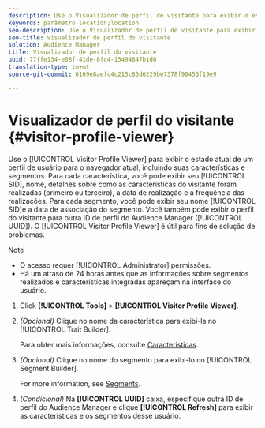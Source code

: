 ```yaml
---
description: Use o Visualizador de perfil de visitante para exibir o estado atual de um perfil de usuário para o navegador atual, incluindo suas características e segmentos. Para cada característica, você pode exibir seu SID, nome, detalhes sobre como as características do visitante foram realizadas (primeiro ou terceiro), a data de realização e a frequência das realizações. Para cada segmento, é possível exibir seu SID, nome e a data de associação do segmento. Você também pode exibir o perfil do visitante para outra ID de perfil do Audience Manager (UUID). O Visitor Profile Viewer é útil para fins de solução de problemas.
keywords: parâmetro location;location
seo-description: Use o Visualizador de perfil de visitante para exibir o estado atual de um perfil de usuário para o navegador atual, incluindo suas características e segmentos. Para cada característica, você pode exibir seu SID, nome, detalhes sobre como as características do visitante foram realizadas (primeiro ou terceiro), a data de realização e a frequência das realizações. Para cada segmento, é possível exibir seu SID, nome e a data de associação do segmento. Você também pode exibir o perfil do visitante para outra ID de perfil do Audience Manager (UUID). O Visitor Profile Viewer é útil para fins de solução de problemas.
seo-title: Visualizador de perfil do visitante
solution: Audience Manager
title: Visualizador de perfil do visitante
uuid: 77ffe134-e08f-41de-8fc4-15494847b1d0
translation-type: tm+mt
source-git-commit: 6169e8aefc4c215c83d6229be7378f90453f19e9

---
```



# Visualizador de perfil do visitante {#visitor-profile-viewer}

Use o [!UICONTROL Visitor Profile Viewer] para exibir o estado atual de um perfil de usuário para o navegador atual, incluindo suas características e segmentos. Para cada característica, você pode exibir seu [!UICONTROL SID], nome, detalhes sobre como as características do visitante foram realizadas (primeiro ou terceiro), a data de realização e a frequência das realizações. Para cada segmento, você pode exibir seu nome [!UICONTROL SID]e a data de associação do segmento. Você também pode exibir o perfil do visitante para outra ID de perfil do Audience Manager ([!UICONTROL UUID]). O [!UICONTROL Visitor Profile Viewer] é útil para fins de solução de problemas.

>[!NOTE]
>
>* O acesso requer [!UICONTROL Administrator] permissões.
>* Há um atraso de 24 horas antes que as informações sobre segmentos realizados e características integradas apareçam na interface do usuário.


<!-- 
Traits that are not part of a segment will not appear in the
<span class="wintitle"> Visitor Profile Viewer</span>.
-->

1. Click **[!UICONTROL Tools]** &gt; **[!UICONTROL Visitor Profile Viewer]**.

1. *(Opcional)* Clique no nome da característica para exibi-la no [!UICONTROL Trait Builder].

   Para obter mais informações, consulte [Características](../features/traits/trait-details-page.md).

1. *(Opcional)* Clique no nome do segmento para exibi-lo no [!UICONTROL Segment Builder].

   For more information, see [Segments](../features/segments/segments-purpose.md).

1. *(Condicional)* Na **[!UICONTROL UUID]** caixa, especifique outra ID de perfil do Audience Manager e clique **[!UICONTROL Refresh]** para exibir as características e os segmentos desse usuário.